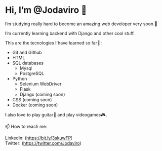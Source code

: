 # Hi, I’m @Jodaviro 👋
I’m studying really hard to become an amazing web developer very soon.🚀  

I’m currently learning backend with Django and other cool stuff. 

This are the tecnologies I'have learned so far💪 :
- Git and Github
- HTML
- SQL databases
  - Mysql
  - PostgreSQL
- Python
  - Selenium WebDriver
  - Flask
  - Django (coming soon)  
 - CSS (coming soon)
 - Docker (coming soon)  
    
  
I also love to play guitar🎸 and  play videogames🎮.

📫 How to reach me:   


Linkedin: (https://bit.ly/3skuwFP)   
Twitter: (https://twitter.com/Jodaviro)

<!---
Jodaviro/Jodaviro is a ✨ special ✨ repository because its `README.md` (this file) appears on your GitHub profile.
You can click the Preview link to take a look at your changes.
--->
